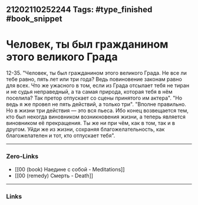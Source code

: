 21202110252244
Tags: #type_finished #book_snippet 
---
# Человек, ты был гражданином этого великого Града

 12-35. "Человек, ты был гражданином этого великого Града. Не все ли тебе равно, пять лет или три года? Ведь повиновение законам равно для всех. Что же ужасного в том, если из Града отсылает тебя не тиран и не судья неправедный, а та самая природа, которая тебя в нём поселила? Так претор отпускает со сцены принятого им актера".  "Но ведь я же провел не пять действий, а только три".  "Вполне правильно. Но в жизни три действия — это вся пьеса. Ибо конец возвещается тем, кто был некогда виновником возникновения жизни, а теперь является виновником её прекращения. Ты же ни при чём, как в том, так и в другом. Уйди же из жизни, сохраняя благожелательность, как благожелателен и тот, кто отпускает тебя". 

---
### Zero-Links
 - [[00 (book) Наедине с собой - Meditations]]
 - [[00 (remedy) Смерть - Death]]
---
### Links
